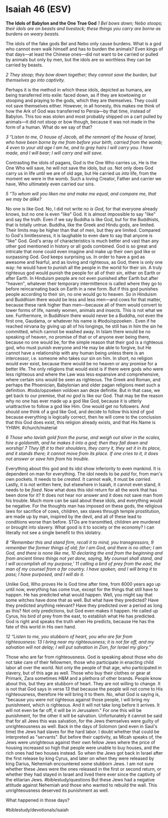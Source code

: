 # Isaiah 46 (ESV)
**The Idols of Babylon and the One True God**
*1 Bel bows down; Nebo stoops;*
*their idols are on beasts and livestock;*
*these things you carry are borne*
*as burdens on weary beasts.*

The idols of the fake gods Bel and Nebo only cause burdens. What is a god who cannot even walk himself and has to burden the animals? Even kings of that days—at least the Chinese ones—did not want to be carried or pulled by animals but only by men, but the idols are so worthless they can be carried by beasts. 

*2 They stoop; they bow down together;*
*they cannot save the burden,*
*but themselves go into captivity.*

Perhaps it is the method in which these idols, depicted as humans, are being transferred into exile: faced down, as if they are kowtowing or stooping and praying to the gods, which they are themselves. They could not save themselves either. 
However, in all honesty, this makes me think of how the Ark of God was transferred to Persia—by that time, instead of Babylon. This too was stolen and most probably shipped on a cart pulled by animals—it did not stoop or bow though, because it was not made in the form of a human. What do we say of that? 

*3 “Listen to me, O house of Jacob,*
*all the remnant of the house of Israel,*
*who have been borne by me from before your birth,*
*carried from the womb;*
*4 even to your old age I am he,*
*and to gray hairs I will carry you.*
*I have made, and I will bear;*
*I will carry and will save.*

Contrasting the idols of pagans, God is the One Who carries *us*, He is the One Who will save, he will not save the idols, but *us*. Not only does God carry us in life until we are of old age, but He carried us *into* life, from the moment we were in the womb. Such a loving Creator, Father and carrier we have, Who ultimately even carried our sins. 

*5 “To whom will you liken me and make me equal,*
*and compare me, that we may be alike?*

No one is like God. No, I did not write *no is God*, for that everyone already knows, but no one is even "like" God. It is almost impossible to say "like" and say the truth. Even if we say Buddha is like God, but for the Buddhists, that is totally untrue. Buddha, like the Greek and Hindu gods, are limited. Their limits may be higher than that of men, but they are limited. Compared to God's limitlessness, it is laughable to even dare to say that anyone is "like" God. God's array of characteristics is much better and vast than any other god mentioned in history or all gods combined. God is so great and intricate that none could even imagine and make up their own god like or surpassing God. God keeps surprising us. 
In order to have a god as awesome and fearful, and as loving and righteous, as God, there is only one way: he would have to punish all the people in the world for their sin. A truly righteous god would punish the people for all of their sin, either on Earth or after Earth. In Hinduism people are not even punished after Earth but after "heaven", whatever their temporary intermittence is called where they go to before reincarnating back on Earth in a new form. 
But if this god punishes people according to their sin, no one would go to heaven. So in Hinduism and Buddhism there would be less and less men—and cows for that matter, because these rank higher than men—because all of them would convert to lower forms of life, namely women, animals and insects. This is not what we see. 
Furthermore, in Buddhism there would never be a Buddha, not even the first one, Gaudama, or whatever his name is #todo/opzoeken . Even if he reached nirvana by giving up all of his longings, he still has in him the sin he committed, which cannot be washed away. 
In Islam there would be no speaking of heaven, no promise of that or of anyone ever being there, because no one would be, for the simple reason that their god is a righteous god, who must punish everyone and He may be able to forgive, but He cannot have a relationship with any human being unless there is an intercessor, i.e. someone who takes our sin on him. 
In short, no religion would ever exist, because there would be no heaven or any promise for a better life. 
The only religions that would exist is if there were gods who were less righteous and where the Law was less expansive and comprehensive, where certain sins would be seen as righteous. The Greek and Roman, and perhaps the Phoenician, Babylonian and older pagan religions meet such a definition. #todo/opzoeken  voldoen aan deze definitie. 
But in that case, we get back to our premise, that *no god* is like our God. That may be the reason why no one has ever made up a god like God, because it is utterly unattractive to follow a god like Him. One would get no followers. And should one think of a god like God, and decide to follow this kind of god because everything is logically correct, then he will come to the conclusion that this God does exist, this religion already exists, and that His Name is YHWH. #church/material

*6 Those who lavish gold from the purse,*
*and weigh out silver in the scales,*
*hire a goldsmith, and he makes it into a god;*
*then they fall down and worship!*
*7 They lift it to their shoulders, they carry it,*
*they set it in its place, and it stands there;*
*it cannot move from its place.*
*If one cries to it, it does not answer*
*or save him from his trouble.*

Everything about this god and its idol show inferiority to even mankind. It is dependent on man for everything. The idol needs to be *paid* for, from man's own pockets. It needs to be *created*. It cannot walk, it must be *carried*. Lastly, it is not written here, but elsewhere in Isaiah, it cannot even stand, it needs to be *fixed*. 
Now what does this idol return for all the work that has been done for it? It does not hear nor answer and it does not save man from his trouble. Much more can be said about these idols, and everything would be negative. For the thoughts man has imposed on these gods, the religious laws for sacrifice of cows, children, sex slaves through temple prostitution, are made up by man, inspired by the devil, and all of these lead to conditions worse than before. 
STDs are transmitted, children are murdered or brought into slavery. What good is it to society or the economy? I can literally not see a single benefit to this idolatry. 

*8 “Remember this and stand firm,*
*recall it to mind, you transgressors,*
*9 remember the former things of old;*
*for I am God, and there is no other;*
*I am God, and there is none like me,*
*10 declaring the end from the beginning*
*and from ancient times things not yet done,*
*saying, My counsel shall stand,*
*and I will accomplish all my purpose,’*
*11 calling a bird of prey from the east,*
*the man of my counsel from a far country.*
*I have spoken, and I will bring it to pass;*
*I have purposed, and I will do it.*

Unlike God, Who proves He is God time after time, from 6000 years ago up until now, everything has come true, except for the things that still have to happen. He has predicted what would happen. Well, you might say that some witches have done that as well. But what have they predicted? Have they predicted anything relevant? Have they predicted over a period as long as this? 
Not only predictions, but God even makes it happen. He called up Cyrus, his bird of prey from the east, to establish what He has predicted. God is right and speaks the truth when He predicts, because He has the fate of this world in His own hand. 

*12 “Listen to me, you stubborn of heart,*
*you who are far from righteousness:*
*13 I bring near my righteousness; it is not far off,*
*and my salvation will not delay;*
*I will put salvation in Zion,*
*for Israel my glory.”*

Those who are far from righteousness. God is speaking about those who do not take care of their fellowmen, those who participate in enacting child labor all over the world. Not only the people of that age, who participated in slavery, but of this age as well. Those who buy their clothes or gear at Primark, Zara sometimes H&M and a plethora of other brands. People know about this, but they are stubborn of heart. They are not willing to change. 
It is not that God says in verse 13 that because the people will not come to His righteousness, therefore He will bring it to them. No, what God is saying is, "because you were *not* righteous against those people, I will bring my punishment, which *is* righteous. And it will not take long before it arrives. It will not even be far off, it will be in Jerusalem." 
For one this will be punishment, for the other it will be salvation. Unfortunately it cannot be said that for all Jews this was salvation, for the Jews themselves were guilty of unrighteousness as well. Back in the days of Solomon (and even in Saul's time) the Jews had slaves for the hard labor. I doubt whether that could be interpreted as "servants". But before their captivity, as Micah speaks of, the Jews were unrighteous against their own fellow Jews where the price of housing increased so high that people were unable to buy houses, and the rich ones had two houses instead. 
So when the Jews got back in Israel after the first release by king Cyrus, and later on when they were released by king Darius, Nehemiah encountered some stubborn Jews. I am not sure whether these Jews were the ones released in the first or second return, or whether they had stayed in Israel and lived there ever since the captivity of the elitarian Jews. #biblestudy/questions But these Jews had a negative attitude against Nehemiah and those who wanted to rebuild the wall. This unrighteousness deserved its punishment as well. 

What happened in those days? 



#biblestudy/devotionals/isaiah